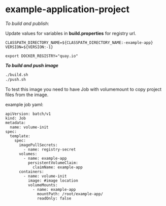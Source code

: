 # example-application-project

*To build and publish*:

Update values for variables in **build.properties** for registry url.

```
CLASSPATH_DIRECTORY_NAME=${CLASSPATH_DIRECTORY_NAME:-example-app}
VERSION=${VERSION:-1}
```

```
export DOCKER_REGISTRY="quay.io"
```


***To build and push image***
```bash
./build.sh
./push.sh
```

To test this image you need to have Job with volumemount to copy project files from the image.

example job yaml:

```
apiVersion: batch/v1
kind: Job
metadata:
  name: volume-init
spec:
  template:
    spec:
      imagePullSecrets:
        - name: registry-secret
      volumes:
        - name: example-app
          persistentVolumeClaim:
            claimName: example-app
      containers:
        - name: volume-init
          image: #image location
          volumeMounts:
            - name: example-app
              mountPath: /root/example-app/
              readOnly: false
```

